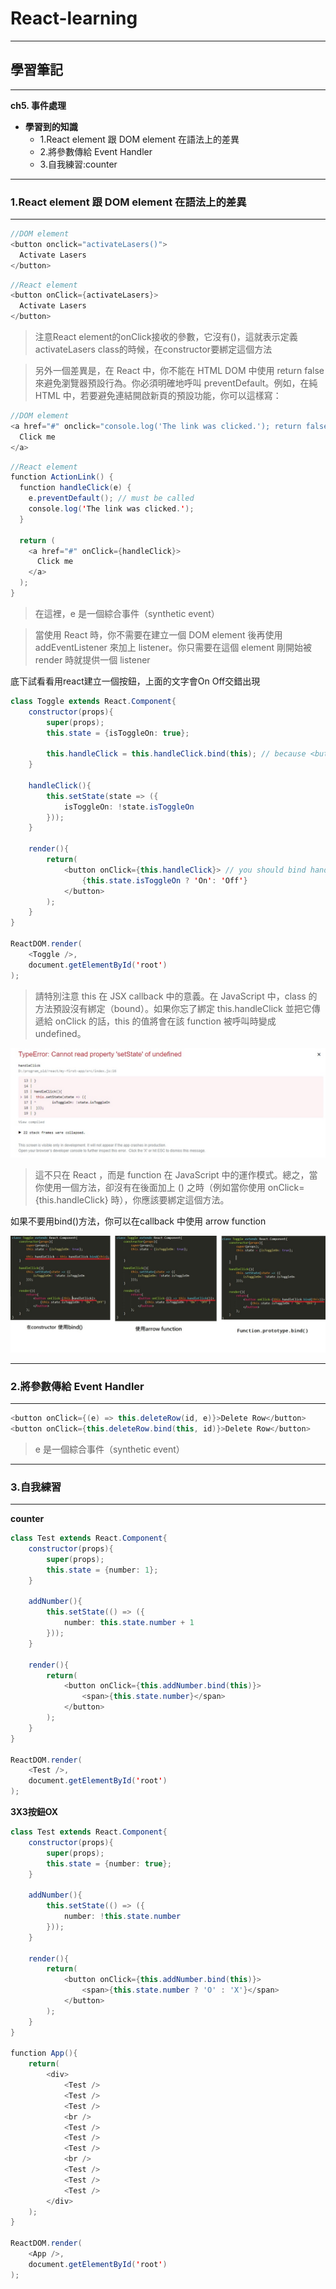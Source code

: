 # React-learning

***
## 學習筆記
***

**ch5. 事件處理**

* **學習到的知識**
  * 1.React element 跟 DOM element 在語法上的差異
  * 2.將參數傳給 Event Handler
  * 3.自我練習:counter

***
### 1.React element 跟 DOM element 在語法上的差異
***

```java
//DOM element
<button onclick="activateLasers()">
  Activate Lasers
</button>
```

```java
//React element
<button onClick={activateLasers}>
  Activate Lasers
</button>
```

> 注意React element的onClick接收的參數，它沒有()，這就表示定義activateLasers class的時候，在constructor要綁定這個方法

> 另外一個差異是，在 React 中，你不能在 HTML DOM 中使用 return false 來避免瀏覽器預設行為。你必須明確地呼叫 preventDefault。例如，在純 HTML 中，若要避免連結開啟新頁的預設功能，你可以這樣寫：

```java
//DOM element
<a href="#" onclick="console.log('The link was clicked.'); return false">
  Click me
</a>
```

```java
//React element
function ActionLink() {
  function handleClick(e) {
    e.preventDefault(); // must be called
    console.log('The link was clicked.');
  }

  return (
    <a href="#" onClick={handleClick}>
      Click me
    </a>
  );
}
```

> 在這裡，e 是一個綜合事件（synthetic event）

> 當使用 React 時，你不需要在建立一個 DOM element 後再使用 addEventListener 來加上 listener。你只需要在這個 element 剛開始被 render 時就提供一個 listener

底下試看看用react建立一個按鈕，上面的文字會On Off交錯出現

```java
class Toggle extends React.Component{
	constructor(props){
		super(props);
		this.state = {isToggleOn: true};

		this.handleClick = this.handleClick.bind(this); // because <button onClick={this.handleClick}>, handleClick後面沒有()，you should bind this function
	}

	handleClick(){
		this.setState(state => ({
			isToggleOn: !state.isToggleOn
		}));
	}

	render(){
		return(
			<button onClick={this.handleClick}> // you should bind handleClick function
				{this.state.isToggleOn ? 'On': 'Off'}
			</button>
		);
	}
}

ReactDOM.render(
	<Toggle />,
	document.getElementById('root')
);
```

> 請特別注意 this 在 JSX callback 中的意義。在 JavaScript 中，class 的方法預設沒有綁定（bound）。如果你忘了綁定 this.handleClick 並把它傳遞給 onClick 的話，this 的值將會在該 function 被呼叫時變成 undefined。

![image](https://github.com/JohnnyOfSnow/react-base/blob/master/ch05/bind.jpg)

> 這不只在 React ，而是 function 在 JavaScript 中的運作模式。總之，當你使用一個方法，卻沒有在後面加上 () 之時（例如當你使用 onClick={this.handleClick} 時），你應該要綁定這個方法。

如果不要用bind()方法，你可以在callback 中使用 arrow function

![image](https://github.com/JohnnyOfSnow/react-base/blob/master/ch05/arrow_fn.jpg)


***
### 2.將參數傳給 Event Handler
***

```java
<button onClick={(e) => this.deleteRow(id, e)}>Delete Row</button>
<button onClick={this.deleteRow.bind(this, id)}>Delete Row</button>
```

> e 是一個綜合事件（synthetic event）



***
### 3.自我練習
***

**counter**

```java
class Test extends React.Component{
	constructor(props){
		super(props);
		this.state = {number: 1};
	}

	addNumber(){
		this.setState(() => ({
			number: this.state.number + 1
		}));
	}

	render(){
		return(
			<button onClick={this.addNumber.bind(this)}>
				<span>{this.state.number}</span>
			</button>
		);
	}
}

ReactDOM.render(
	<Test />,
	document.getElementById('root')
);
```

**3X3按鈕OX**


```java
class Test extends React.Component{
	constructor(props){
		super(props);
		this.state = {number: true};
	}

	addNumber(){
		this.setState(() => ({
			number: !this.state.number
		}));
	}

	render(){
		return(
			<button onClick={this.addNumber.bind(this)}>
				<span>{this.state.number ? 'O' : 'X'}</span>
			</button>
		);
	}
}

function App(){
	return(
		<div>
			<Test />
			<Test />
			<Test />
			<br />
			<Test />
			<Test />
			<Test />
			<br />
			<Test />
			<Test />
			<Test />
		</div>
	);
}

ReactDOM.render(
	<App />,
	document.getElementById('root')
);
```